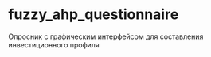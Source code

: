 # fuzzy_ahp_questionnaire
Опросник с графическим интерфейсом для составления инвестиционного профиля
